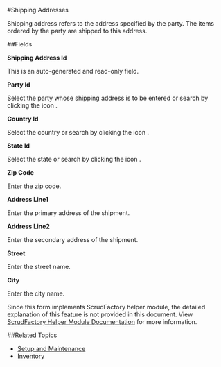 #Shipping Addresses

Shipping address refers to the address specified by the party. The items ordered
by the party are shipped to this address.

##Fields

**Shipping Address Id**

 This is an auto-generated and read-only field.


**Party Id**

Select the party whose shipping address is to be entered
or search by clicking the icon <i class="item-selector"></i>.

**Country Id**

Select the country or search by clicking the icon <i class="item-selector"></i>.

**State Id**

Select the state or search by clicking the icon <i class="item-selector"></i>.

**Zip Code**

Enter the zip code.

**Address Line1**

Enter the primary address of the shipment.

**Address Line2**

Enter the secondary address of the shipment.

**Street**

Enter the street name.

**City**

Enter the city name.


<div class="ui info message">
    Since this form implements ScrudFactory helper module, the detailed explanation of this feature is not provided
    in this document. View <a href="../../core-concepts/scrud-factory.md">ScrudFactory Helper Module Documentation</a>
    for more information.
</div>

##Related Topics
* [Setup and Maintenance](../setup-and-maintenance.md)
* [Inventory](../index.md)
